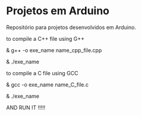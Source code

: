 # Projetos em Arduino

Repositório para projetos desenvolvidos em Arduino.


to compile a C++ file using G++ 


& g++ -o exe_name name_cpp_file.cpp 

& ./exe_name



to compile a C file using GCC 

& gcc -o exe_name name_C_file.c 

& ./exe_name 

AND RUN IT !!!!!
